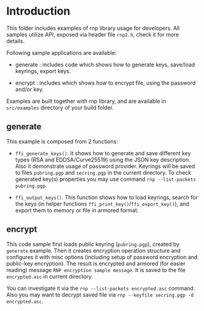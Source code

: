 # Introduction

This folder includes examples of rnp library usage for developers.
All samples utilize API, exposed via header file `rnp2.h`, check it for more details.

Following sample applications are available:

* generate : includes code which shows how to generate keys, save/load keyrings, export keys.

* encrypt : includes which shows how to encrypt file, using the password and/or key. 

Examples are built together with rnp library, and are available in `src/examples` directory of your build folder.

## generate

This example is composed from 2 functions:
 * `ffi_generate_keys()`. It shows how to generate and save different key types (RSA and EDDSA/Curve25519) using the JSON key description. Also it demonstrate usage of password provider. Keyrings will be saved to files `pubring.pgp` and `secring.pgp` in the current directory.
 To check generated key(s) properties you may use command `rnp --list-packets pubring.pgp`.

 * `ffi_output_keys()`. This function shows how to load keyrings, search for the keys (in helper functions `ffi_print_key()`/`ffi_export_key()`), and export them to memory or file in armored format.

## encrypt

This code sample first loads public keyring (`pubring.pgp`), created by `generate` example. Then it creates encryption operation structure and configures it with misc options (including setup of password encryption and public-key encryption).
The result is encrypted and armored (for easier reading) message `RNP encryption sample message`.
It is saved to the file `encrypted.asc` in current directory.

You can investigate it via the `rnp --list-packets encrypted.asc` command.
Also you may want to decrypt saved file via `rnp --keyfile secring.pgp -d encrypted.asc`.
